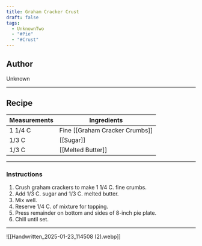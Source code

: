 ```yaml
---
title: Graham Cracker Crust
draft: false
tags:
  - UnknownTwo
  - "#Pie"
  - "#Crust"
---
```

## Author
Unknown
___
## Recipe

| Measurements | Ingredients               |
| :----------- | ------------------------- |
|1 1/4 C|Fine [[Graham Cracker Crumbs]]|
|1/3 C|[[Sugar]]|
|1/3 C|[[Melted Butter]]|
___
### Instructions
1. Crush graham crackers to make 1 1/4 C. fine crumbs.
2. Add 1/3 C. sugar and 1/3 C. melted butter.
3. Mix well.
4. Reserve 1/4 C. of mixture for topping.
5. Press remainder on bottom and sides of 8-inch pie plate.
6. Chill until set.
___
![[Handwritten_2025-01-23_114508 (2).webp]]